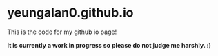 # yeungalan0.github.io
This is the code for my github io page!

**It is currently a work in progress so please do not judge me harshly. :)**